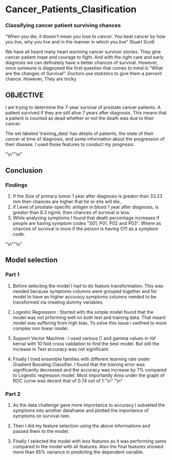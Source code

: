# Cancer_Patients_Clasification
### Classifying cancer patient surviving chances 

"When you die, it doesn't mean you lose to cancer. You beat cancer by how you live, why you live and in the manner in which you live" Stuart Scott

We have all heard many heart warming cancer survivor stories. They give cancer patient hope and courage to fight. And with the right care and early diagnosis we can definately have a better chances of survival. However, once someone is diagnosed the first question that comes to mind is "What are the changes of Survival". Doctors use statistics to give them a percent chance. However, They are tricky. 

## OBJECTIVE
I am trying to determine the 7-year survival of prostate cancer patients. A patient survived if they are still alive 7 years after diagnosis. This means that a patient is counted as dead whether or not the death was due to their cancer.

The set labeled ‘training_data’ has details of patients, the state of their cancer at time of diagnosis, and some information about the progression of their disease. I used those features to conduct my prognosis. 


"\n""\n"
## Conclusion

### Findings
1. If the Size of primary tumor 1 year after diagnosis is greator than 33.23 mm then chances are higher that he or she will die,
2. if Level of prostate-specific antigen in blood 1 year after diagnosis, is greator than 8.2 ng/mL then chances of survival is less.
3. While analyzing symptoms I found that death percentage increases if people are having symptom codes "S01, P01, P02 and P03". Where  as chances of survival is more if the person is having O11 as a symptom code.

"\n""\n"
## Model selection

### Part 1

1. Before selecting the model I had to do feature transformation. This was needed because symptoms columns were grouped together and for model to have an higher accuracy symptoms columns needed to be transformed via creating dummy variables.

2. Logestic Regression : Started with the simple model found that the model was not prforming well on both test and training data. That meant model was suffering from high bias. To solve this issue i swithed to more complex non linear model.

3. Support Vector Machine : I used various C and gamma values in rbf kernal with 10 fold cross validation to find the best model. But still the increase in Test accuracy was not significant.

4. Finally I tried ensemble families with different learning rate under Gradient Boosting Classifier. I found that the training error was significantly decreased and the accuracy was increase by 7% compared to Logestic regression model. Most importantly Area under the graph of ROC curve was decent that of 0.74 out of 1."\n"
"\n"
### Part 2

1. As the data challenge gave more importance to accuracy I subseted the symptoms into another dataframe and plotted the importance of symptoms on survival rate.

2. Then I did my feature selection using the above informations and passed them to the model. 

3. Finally I selected the model with less features as it was performing same compared to the model with all features. Also the final features showed more than 95% variance in predicting the dependent variable. 
